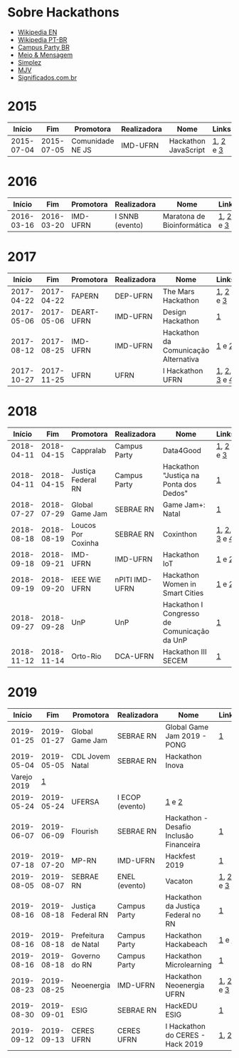 # Sobre Hackathons
- [Wikipedia EN](https://en.wikipedia.org/wiki/Hackathon)
- [Wikipedia PT-BR](https://pt.wikipedia.org/wiki/Hackathon)
- [Campus Party BR](https://brasil.campus-party.org/hackathon/)
- [Meio & Mensagem](https://www.meioemensagem.com.br/home/comunicacao/2018/01/30/hackathons-ganham-forca-como-aliados-da-criacao.html)
- [Simplez](http://blog.simplez.com.br/o-que-e-hackathon/)
- [MJV](https://blog.mjv.com.br/ideias/afinal-o-que-e-hackathon)
- [Significados.com.br](https://www.significados.com.br/hackathon/)

# 2015
| Início | Fim | Promotora | Realizadora | Nome | Links |
| ------ |---- | --------- | ----------- | ---- | ----- |
| 2015-07-04 | 2015-07-05 | Comunidade NE JS | IMD-UFRN | Hackathon JavaScript | [1](http://nejs.github.io/hackathon2015/), [2](https://github.com/nejs/hackathon2015-docs) e [3](https://www.imd.ufrn.br/portal/noticias/1156/imd-ser%C3%A1-sede-de-maratona-de-programa%C3%A7%C3%A3o-em-javascript)|

# 2016
| Início | Fim | Promotora | Realizadora | Nome | Links |
| ------ |---- | --------- | ----------- | ---- | ----- |
| 2016-03-16 | 2016-03-20 | IMD-UFRN | I SNNB (evento) | Maratona de Bioinformática | [1](http://www.i2bio.org/eventos/i-simposio-norte-nordeste-de-bioinformatica-a-supercomputacao-na-bioinformatica/), [2](http://web.archive.org/web/20160405214118/bioinformatica.imd.ufrn.br/snnb/listaH.php) e [3](https://www.imd.ufrn.br/portal/noticias/2073/simp%C3%B3sio-norte-nordeste-de-bioinform%C3%A1tica-inaugura-supercomputador-no-imd)|

# 2017
| Início | Fim | Promotora | Realizadora | Nome | Links |
| ------ |---- | --------- | ----------- | ---- | ----- |
| 2017-04-22 | 2017-04-22 | FAPERN | DEP-UFRN | The Mars Hackathon | [1](http://marshackathon.blogspot.com/), [2](http://www.crarn.org.br/novo/noticia_interna.php?id=944#sthash.DGHxAdad.dpbs) e [3](http://www.meioambiente.ufrn.br/?p=40398)|
| 2017-05-06 | 2017-05-06 | DEART-UFRN | IMD-UFRN | Design Hackathon | [1](https://sigaa.ufrn.br/sigaa/link/public/extensao/visualizacaoAcaoExtensao/91804511)|
| 2017-08-12 | 2017-08-25 | IMD-UFRN | IMD-UFRN | Hackathon da Comunicação Alternativa | [1](https://sigaa.ufrn.br/sigaa/link/public/extensao/visualizacaoAcaoExtensao/91805526) e [2](https://hongkong.imd.ufrn.br/filemanagerportal/source/2017/07/Regulamento-Hackathon-CBCA2017.pdf)|
| 2017-10-27 | 2017-11-25 | UFRN | UFRN | I Hackathon UFRN | [1](http://dados.gov.br/concurso/i-hackathon-ufrn), [2](http://arquivos.info.ufrn.br/arquivos/2017073180a42e45251907e50330cb2a0/Hackathon_UFRN_-_informaes_gerais.pdf), [3](https://portal.imd.ufrn.br/portal/noticias/5243/imd-ser%C3%A1-sede-da-primeira-maratona-de-programa%C3%A7%C3%A3o-da-ufrn-) e [4](http://arquivos.info.ufrn.br/arquivos/20171661156c3d4509984407b5caf71aa/EDITAL_HACKATHON_UFRN-atualizado231017.pdf)|

# 2018
| Início | Fim | Promotora | Realizadora | Nome | Links |
| ------ | --- | --------- | ----------- | ---- | ----- |
| 2018-04-11 | 2018-04-15 | Cappralab | Campus Party | Data4Good | [1](https://www.startse.com/noticia/nova-economia/tecnologia-inovacao/47869/vem-ai-um-hackathon-focado-em-dados-o-data4good), [2](http://brasil.campus-party.org/wp-content/uploads/sites/28/2018/04/Regulamento-Data4Good-Natal-Vers%C3%A3o-3-6Abr2018.pdf) e [3](https://cappra.com.br/2018/04/16/data4good-saude-natal/)|
| 2018-04-11 | 2018-04-15 | Justiça Federal RN | Campus Party | Hackathon "Justiça na Ponta dos Dedos" | [1](https://residencia.jfrn.jus.br/index.php/conheca-o-regulamento-do-hackathon-justica-na-ponta-dos-dedos/)| 
| 2018-07-27 | 2018-07-29 | Global Game Jam | SEBRAE RN | Game Jam+: Natal | [1](https://www.sympla.com.br/game-jam-natal__304553#info)|
| 2018-08-18 | 2018-08-19 | Loucos Por Coxinha | SEBRAE RN | Coxinthon | [1](https://www.sympla.com.br/coxinthon---hackathon-loucos-por-coxinha__333868#info), [2](https://drive.google.com/file/d/1d8k9TSm45wkvGKithz2v6VGOEhOEtrvS/view), [3](http://www.rn.agenciasebrae.com.br/sites/asn/uf/RN/franquia-potiguar-realiza-evento-para-estimular-a-inovacao,b678ded4e2345610VgnVCM1000004c00210aRCRD) e [4](http://www.tribunadonorte.com.br/noticia/empresa-realizara-coxinthon/420992)|
| 2018-09-18 | 2018-09-21 | IMD-UFRN | IMD-UFRN | Hackathon IoT | [1](https://sigaa.ufrn.br/sigaa/link/public/extensao/visualizacaoAcaoExtensao/91807756) e [2](https://portal.imd.ufrn.br/portal/noticias/5491/n%C3%BAcleo-de-pesquisa-e-inova%C3%A7%C3%A3o-em-ti-promove-seu-iv-workshop)|
| 2018-09-19 | 2018-09-20 | IEEE WiE UFRN | nPITI IMD-UFRN | Hackathon Women in Smart Cities | [1](http://mulheresnastem.ufrn.br/wieday2018/) e [2](http://mulheresnastem.ufrn.br/wieday2018/files/EditalHackathonWomeninSmartCities.pdf)|
| 2018-09-27 | 2018-09-28 | UnP | UnP | Hackathon I Congresso de Comunicação da UnP | [1](https://unp.br/noticias/alunos-participam-do-i-congresso-de-comunicacao-da-unp/)|
| 2018-11-12 | 2018-11-14 | Orto-Rio | DCA-UFRN | Hackathon III SECEM | [1](https://www.dca.ufrn.br/~secem/secem2018)|

# 2019
| Início | Fim | Promotora | Realizadora | Nome | Links |
| ------ | --- | --------- | ----------- | ---- | ----- |
| 2019-01-25 | 2019-01-27 | Global Game Jam | SEBRAE RN | Global Game Jam 2019 - PONG | [1](https://www.sympla.com.br/global-game-jam-2019---pong__405900#info)|
| 2019-05-04 | 2019-05-05 | CDL Jovem Natal | SEBRAE RN | Hackathon Inova
Varejo 2019 | [1](https://www.cdljovemnatal.com.br/eventos-e-inscricoes/visualizar.php?id_produto=28)|
| 2019-05-24 | 2019-05-24 | UFERSA | I ECOP (evento) | [1](https://ecop2019.com.br/hackathon/) e [2](http://portal.ifrn.edu.br/campus/reitoria/noticias/equipe-4tran-do-campus-pau-dos-ferros-vence-1o-hackathon)|
| 2019-06-07 | 2019-06-09 | Flourish | SEBRAE RN | Hackathon - Desafio Inclusão Financeira |[1](https://www.outgo.com.br/hackathoninclusaofinanceiraflourish)|
| 2019-07-18 | 2019-07-20 | MP-RN | IMD-UFRN | Hackfest 2019 | [1](https://hackfest.imd.ufrn.br/)
| 2019-08-05 | 2019-08-07 | SEBRAE RN | ENEL (evento) | Vacaton | [1](http://www.tribunadonorte.com.br/noticia/produtores-debatem-desafios-do-setor/456036), [2](http://www.rn.agenciasebrae.com.br/sites/asn/uf/RN/vacaton-elege-melhores-ideias-para-a-cadeia-produtiva-do-leite,0bba707cb6d6c610VgnVCM1000004c00210aRCRD) e [3](https://engsoftwarepaudosferros.ufersa.edu.br/2019/08/18/alunos-de-pau-dos-ferros-representam-a-ufersa-em-hackathon/)|
| 2019-08-16 | 2019-08-18 | Justiça Federal RN | Campus Party | Hackathon da Justiça Federal no RN | [1](https://hackathonjusticafederalnorn.splashthat.com/) |
| 2019-08-16 | 2019-08-18 | Prefeitura de Natal| Campus Party | Hackathon Hackabeach | [1](https://hackathonhackabeach.splashthat.com/) e [2](https://natal.rn.gov.br/noticia/ntc-31050.html)|
| 2019-08-16 | 2019-08-18 | Governo do RN | Campus Party | Hackathon Microlearning | [1](https://hackathonmicrolearning.splashthat.com/)|
| 2019-08-23 | 2019-08-25 | Neoenergia | IMD-UFRN | Hackathon Neoenergia UFRN | [1](https://imd.ufrn.br/portal/noticias/5761/prazo-de-inscri%C3%A7%C3%B5es-do-hackathon-neoenergia-%C3%A9-prorrogado-para-quinta-feira-), [2](https://drive.google.com/file/d/1O7Mu85F7lK0mluvTpkoYbAqt-ikL_9Ye/view) e [3](https://www.neoenergia.com/pt-br/sustentabilidade/inovacao/Paginas/segundo-hackathon.aspx) |
| 2019-08-30 | 2019-09-01 | ESIG | SEBRAE RN | HackEDU ESIG | [1](http://esig.com.br.pages.services/hackedu/)|
| 2019-09-12 | 2019-09-13 | CERES UFRN | CERES UFRN | I Hackathon do CERES - Hack 2019 | [1](http://sigeventos.ufrn.br/evento/hack2019), [2](https://ufrn.br/imprensa/noticias/28328/inscricoes-abertas-para-o-1o-hackathon-do-ceres-no-campus-caico)|

